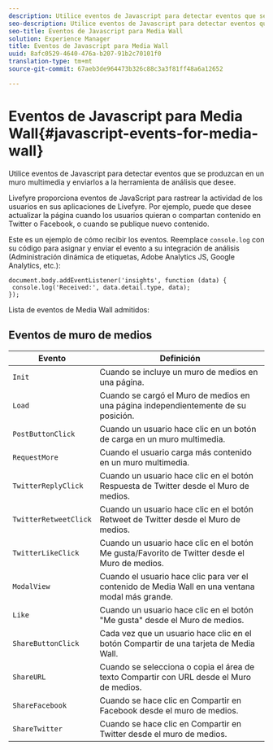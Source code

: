 ```yaml
---
description: Utilice eventos de Javascript para detectar eventos que se produzcan en un muro multimedia y enviarlos a la herramienta de análisis que desee.
seo-description: Utilice eventos de Javascript para detectar eventos que se produzcan en un muro multimedia y enviarlos a la herramienta de análisis que desee.
seo-title: Eventos de Javascript para Media Wall
solution: Experience Manager
title: Eventos de Javascript para Media Wall
uuid: 8afc0529-4640-476a-b207-91b2c70101f0
translation-type: tm+mt
source-git-commit: 67aeb3de964473b326c88c3a3f81ff48a6a12652

---
```



# Eventos de Javascript para Media Wall{#javascript-events-for-media-wall}

Utilice eventos de Javascript para detectar eventos que se produzcan en un muro multimedia y enviarlos a la herramienta de análisis que desee.

Livefyre proporciona eventos de JavaScript para rastrear la actividad de los usuarios en sus aplicaciones de Livefyre. Por ejemplo, puede que desee actualizar la página cuando los usuarios quieran o compartan contenido en Twitter o Facebook, o cuando se publique nuevo contenido.

Este es un ejemplo de cómo recibir los eventos. Reemplace `console.log` con su código para asignar y enviar el evento a su integración de análisis (Administración dinámica de etiquetas, Adobe Analytics JS, Google Analytics, etc.):

```
document.body.addEventListener('insights', function (data) { 
 console.log('Received:', data.detail.type, data); 
});
```

Lista de eventos de Media Wall admitidos:

## Eventos de muro de medios

| Evento | Definición |
|---|---|
| `Init` | Cuando se incluye un muro de medios en una página. |
| `Load` | Cuando se cargó el Muro de medios en una página independientemente de su posición. |
| `PostButtonClick` | Cuando un usuario hace clic en un botón de carga en un muro multimedia. |
| `RequestMore` | Cuando el usuario carga más contenido en un muro multimedia. |
| `TwitterReplyClick` | Cuando un usuario hace clic en el botón Respuesta de Twitter desde el Muro de medios. |
| `TwitterRetweetClick` | Cuando un usuario hace clic en el botón Retweet de Twitter desde el Muro de medios. |
| `TwitterLikeClick` | Cuando un usuario hace clic en el botón Me gusta/Favorito de Twitter desde el Muro de medios. |
| `ModalView` | Cuando el usuario hace clic para ver el contenido de Media Wall en una ventana modal más grande. |
| `Like` | Cuando un usuario hace clic en el botón "Me gusta" desde el Muro de medios. |
| `ShareButtonClick` | Cada vez que un usuario hace clic en el botón Compartir de una tarjeta de Media Wall. |
| `ShareURL` | Cuando se selecciona o copia el área de texto Compartir con URL desde el Muro de medios. |
| `ShareFacebook` | Cuando se hace clic en Compartir en Facebook desde el muro de medios. |
| `ShareTwitter` | Cuando se hace clic en Compartir en Twitter desde el muro de medios. |
